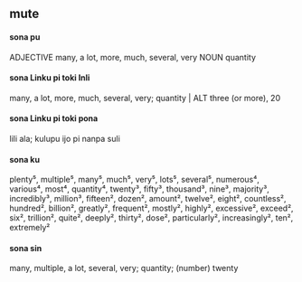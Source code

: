 ## mute

#### sona pu

ADJECTIVE many, a lot, more, much, several, very
NOUN quantity

#### sona Linku pi toki Inli

many, a lot, more, much, several, very; quantity | ALT three (or more), 20

#### sona Linku pi toki pona

lili ala; kulupu ijo pi nanpa suli

#### sona ku

plenty⁵, multiple⁵, many⁵, much⁵, very⁵, lots⁵, several⁵, numerous⁴, various⁴, most⁴, quantity⁴, twenty³, fifty³, thousand³, nine³, majority³, incredibly³, million³, fifteen², dozen², amount², twelve², eight², countless², hundred², billion², greatly², frequent², mostly², highly², excessive², exceed², six², trillion², quite², deeply², thirty², dose², particularly², increasingly², ten², extremely²

#### sona sin

many, multiple, a lot, several, very; quantity; (number) twenty
